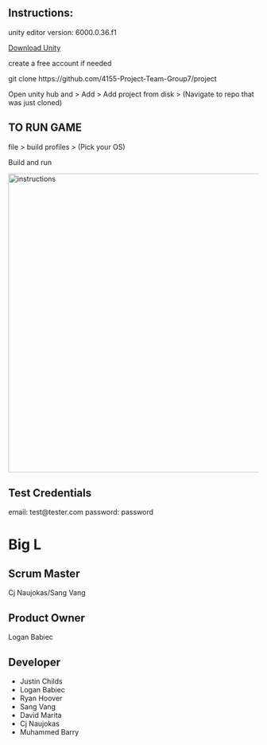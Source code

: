 <h2>Instructions:</h2>
<p>unity editor version: 6000.0.36.f1<p>
<a href="https://unity.com/download">Download Unity</a>
<p>create a free account if needed<p>
<p>git clone https://github.com/4155-Project-Team-Group7/project</p>
<p>Open unity hub and > Add > Add project from disk > (Navigate to repo that was just cloned)</p>

<h2>TO RUN GAME </h2>
<p>file > build profiles > (Pick your OS) </p>
<p>Build and run</p>
<img width="600" alt="instructions" src="https://github.com/user-attachments/assets/5f9055d1-08eb-49e6-8a44-55eb88c0bb71">

<h2>Test Credentials</h2>
email: test@tester.com
password: password



<h1>Big L</h1>

<h2>Scrum Master</h2>
Cj Naujokas/Sang Vang

<h2>Product Owner</h2>
Logan Babiec

<h2>Developer</h2>
<ul>
  <li>Justin Childs</li>
  <li>Logan Babiec</li>
  <li>Ryan Hoover</li>
  <li>Sang Vang</li>
  <li>David Marita</li>
  <li>Cj Naujokas</li>
  <li>Muhammed Barry</li>
</ul>
